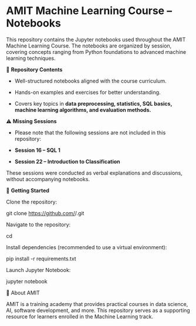 # AMIT Machine Learning Course – Notebooks

This repository contains the Jupyter notebooks used throughout the AMIT Machine Learning Course.
The notebooks are organized by session, covering concepts ranging from Python foundations to advanced machine learning techniques.

📂 **Repository Contents**

* Well-structured notebooks aligned with the course curriculum.

* Hands-on examples and exercises for better understanding.

* Covers key topics in **data preprocessing, statistics, SQL basics, machine learning algorithms, and evaluation methods.**

⚠️ **Missing Sessions**

* Please note that the following sessions are not included in this repository:

* **Session 16 – SQL 1**

* **Session 22 – Introduction to Classification**

These sessions were conducted as verbal explanations and discussions, without accompanying notebooks.

🚀 **Getting Started**

Clone the repository:

git clone https://github.com/<your-username>/<repo-name>.git


Navigate to the repository:

cd <repo-name>


Install dependencies (recommended to use a virtual environment):

pip install -r requirements.txt


Launch Jupyter Notebook:

jupyter notebook

🏫 About AMIT

AMIT
 is a training academy that provides practical courses in data science, AI, software development, and more.
This repository serves as a supporting resource for learners enrolled in the Machine Learning track.